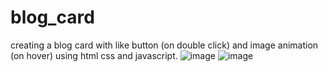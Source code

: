 # blog_card
creating a blog card with like button (on double click) and image animation (on hover) using html css and javascript.
![image](https://github.com/Dhanyatha-s/blog_card/assets/95542660/a259de38-bff7-4e6a-a13f-a5d401aec380)
![image](https://github.com/Dhanyatha-s/blog_card/assets/95542660/76ed4833-4fe4-4e32-8569-af1def789efb)
